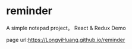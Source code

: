 # reminder
A simple notepad project。
React & Redux Demo

page url:https://LongyiHuang.github.io/reminder

